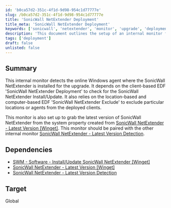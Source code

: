 ```yaml
---
id: 'b0ca57d2-351c-4f1d-9d98-954c1d77777e'
slug: /b0ca57d2-351c-4f1d-9d98-954c1d77777e
title: 'SonicWall NetExtender Deployment'
title_meta: 'SonicWall NetExtender Deployment'
keywords: ['sonicwall', 'netextender', 'monitor', 'upgrade', 'deployment', 'edf', 'version']
description: 'This document outlines the setup of an internal monitor for detecting the online Windows agent with SonicWall NetExtender installed, facilitating upgrades and excluding specific locations or agents as needed. It details dependencies and integration with other monitors for effective management.'
tags: ['deployment']
draft: false
unlisted: false
---
```


## Summary

This internal monitor detects the online Windows agent where the SonicWall NetExtender is installed for the upgrade. It depends on the client-based EDF 'SonicWall NetExtender Deployment' to check for the SonicWall NetExtender Install/Update. It also relies on the location-based and computer-based EDF 'SonicWall NetExtender Exclude' to exclude particular locations or agents from the deployed clients.

This monitor is also set up to grab the latest version of SonicWall NetExtender from the system property created from [SonicWall NetExtender - Latest Version [Winget]](/docs/5eca56c8-7035-41f7-b5d0-ef8d58bf532a). This monitor should be paired with the other internal monitor [SonicWall NetExtender - Latest Version Detection](/docs/62ad1299-3e65-4bf7-a415-307fdf9a162c).

## Dependencies

- [SWM - Software - Install/Update SonicWall NetExtender [Winget]](/docs/d7f9015f-0d7c-4bfb-b624-4600f4774b65)
- [SonicWall NetExtender - Latest Version [Winget]](/docs/5eca56c8-7035-41f7-b5d0-ef8d58bf532a)
- [SonicWall NetExtender - Latest Version Detection](/docs/62ad1299-3e65-4bf7-a415-307fdf9a162c)

## Target

Global
